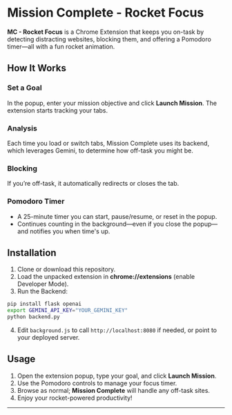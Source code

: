 # Mission Complete - Rocket Focus

**MC - Rocket Focus** is a Chrome Extension that keeps you on-task by detecting distracting websites, blocking them, and offering a Pomodoro timer—all with a fun rocket animation.

## How It Works

### **Set a Goal**
In the popup, enter your mission objective and click **Launch Mission**. The extension starts tracking your tabs.

### **Analysis**
Each time you load or switch tabs, Mission Complete uses its backend, which leverages Gemini, to determine how off-task you might be.

### **Blocking**
If you’re off-task, it automatically redirects or closes the tab.

### **Pomodoro Timer**
- A 25-minute timer you can start, pause/resume, or reset in the popup.
- Continues counting in the background—even if you close the popup—and notifies you when time's up.

## Installation

1. Clone or download this repository.
2. Load the unpacked extension in **chrome://extensions** (enable Developer Mode).
3. Run the Backend:

```bash
pip install flask openai
export GEMINI_API_KEY="YOUR_GEMINI_KEY"
python backend.py
```

4. Edit `background.js` to call `http://localhost:8080` if needed, or point to your deployed server.

## Usage

1. Open the extension popup, type your goal, and click **Launch Mission**.
2. Use the Pomodoro controls to manage your focus timer.
3. Browse as normal; **Mission Complete** will handle any off-task sites.
4. Enjoy your rocket-powered productivity!

---
